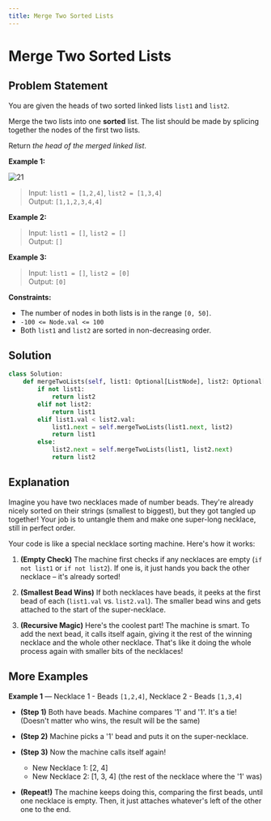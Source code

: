 ```yaml
---
title: Merge Two Sorted Lists
---
```


# Merge Two Sorted Lists

<Badge type="warning" text="LeetCode" /> <Badge type="info" text="#21" /> <Badge type="info" text="Python3" /> <Badge type="info" text="Easy 🟢" /> <Badge type="info" text="Solve by @noeyislearning" />

## Problem Statement

You are given the heads of two sorted linked lists `list1` and `list2`.

Merge the two lists into one **sorted** list. The list should be made by splicing together the nodes of the first two lists.

Return _the head of the merged linked list_.

**Example 1:**

![21](https://i.imgur.com/Gqh6WUa.png)

> Input: `list1 = [1,2,4]`, `list2 = [1,3,4]`  
> Output: `[1,1,2,3,4,4]`

**Example 2:**

> Input: `list1 = []`, `list2 = []`  
> Output: `[]`

**Example 3:**

> Input: `list1 = []`, `list2 = [0]`  
> Output: `[0]`

**Constraints:**

- The number of nodes in both lists is in the range `[0, 50]`.
- `-100 <= Node.val <= 100`
- Both `list1` and `list2` are sorted in non-decreasing order.

## Solution

```python
class Solution:
    def mergeTwoLists(self, list1: Optional[ListNode], list2: Optional[ListNode]) -> Optional[ListNode]:
        if not list1:
            return list2
        elif not list2:
            return list1
        elif list1.val < list2.val:
            list1.next = self.mergeTwoLists(list1.next, list2)
            return list1
        else:
            list2.next = self.mergeTwoLists(list1, list2.next)
            return list2
```

## Explanation

Imagine you have two necklaces made of number beads. They're already nicely sorted on their strings (smallest to biggest), but they got tangled up together! Your job is to untangle them and make one super-long necklace, still in perfect order.

Your code is like a special necklace sorting machine. Here's how it works:

1. **(Empty Check)** The machine first checks if any necklaces are empty (`if not list1` or `if not list2`). If one is, it just hands you back the other necklace – it's already sorted!

2. **(Smallest Bead Wins)** If both necklaces have beads, it peeks at the first bead of each (`list1.val` vs. `list2.val`). The smaller bead wins and gets attached to the start of the super-necklace.

3. **(Recursive Magic)** Here's the coolest part! The machine is smart. To add the next bead, it calls itself again, giving it the rest of the winning necklace and the whole other necklace. That's like it doing the whole process again with smaller bits of the necklaces!

## More Examples

**Example 1** — Necklace 1 - Beads `[1,2,4]`, Necklace 2 - Beads `[1,3,4]` <Badge type="warning" text="@noeyislearning" />

- **(Step 1)** Both have beads. Machine compares '1' and '1'. It's a tie! (Doesn't matter who wins, the result will be the same)
- **(Step 2)** Machine picks a '1' bead and puts it on the super-necklace.
- **(Step 3)** Now the machine calls itself again!

  - New Necklace 1: [2, 4]
  - New Necklace 2: [1, 3, 4] (the rest of the necklace where the '1' was)

- **(Repeat!)** The machine keeps doing this, comparing the first beads, until one necklace is empty. Then, it just attaches whatever's left of the other one to the end.
